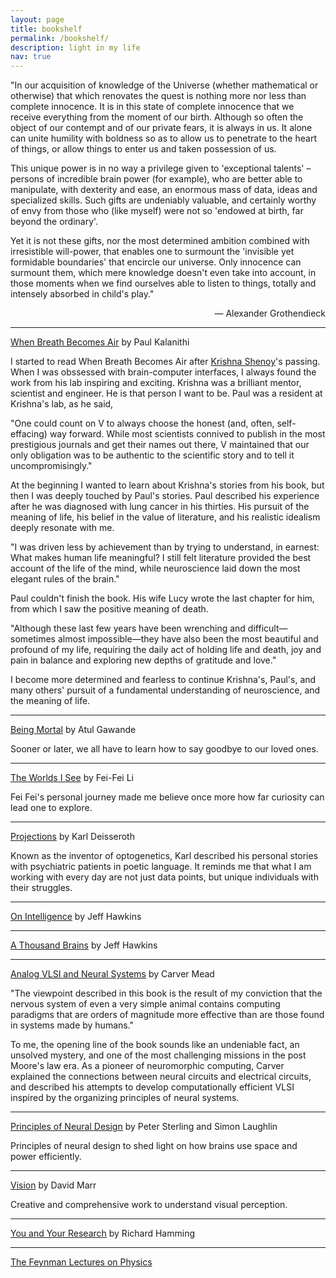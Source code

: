 ```yaml
---
layout: page
title: bookshelf
permalink: /bookshelf/
description: light in my life
nav: true
---
```


"In our acquisition of knowledge of the Universe (whether mathematical or otherwise) that which renovates the quest is nothing more nor less than complete innocence. It is in this state of complete innocence that we receive everything from the moment of our birth. Although so often the object of our contempt and of our private fears, it is always in us. It alone can unite humility with boldness so as to allow us to penetrate to the heart of things, or allow things to enter us and taken possession of us.

This unique power is in no way a privilege given to 'exceptional talents' – persons of incredible brain power (for example), who are better able to manipulate, with dexterity and ease, an enormous mass of data, ideas and specialized skills. Such gifts are undeniably valuable, and certainly worthy of envy from those who (like myself) were not so 'endowed at birth, far beyond the ordinary'.

Yet it is not these gifts, nor the most determined ambition combined with irresistible will-power, that enables one to surmount the 'invisible yet formidable boundaries' that encircle our universe. Only innocence can surmount them, which mere knowledge doesn't even take into account, in those moments when we find ourselves able to listen to things, totally and intensely absorbed in child's play."

<div style="text-align: right"> — Alexander Grothendieck</div>

---

[When Breath Becomes Air](https://www.goodreads.com/book/show/25899336-when-breath-becomes-air) by Paul Kalanithi

I started to read When Breath Becomes Air after [Krishna Shenoy](https://www.nature.com/articles/s41593-023-01294-8)'s passing. When I was obssessed with brain-computer interfaces, I always found the work from his lab inspiring and exciting. Krishna was a brilliant mentor, scientist and engineer. He is that person I want to be. Paul was a resident at Krishna's lab, as he said,

"One could count on V to always choose the honest (and, often, self-effacing) way forward. While most scientists connived to publish in the most prestigious journals and get their names out there, V maintained that our only obligation was to be authentic to the scientific story and to tell it uncompromisingly."

At the beginning I wanted to learn about Krishna's stories from his book, but then I was deeply touched by Paul's stories. Paul described his experience after he was diagnosed with lung cancer in his thirties. His pursuit of the meaning of life, his belief in the value of literature, and his realistic idealism deeply resonate with me.

"I was driven less by achievement than by trying to understand, in earnest: What makes human life meaningful? I still felt literature provided the best account of the life of the mind, while neuroscience laid down the most elegant rules of the brain."

Paul couldn't finish the book. His wife Lucy wrote the last chapter for him, from which I saw the positive meaning of death. 

"Although these last few years have been wrenching and difficult—sometimes almost impossible—they have also been the most beautiful and profound of my life, requiring the daily act of holding life and death, joy and pain in balance and exploring new depths of gratitude and love."

I become more determined and fearless to continue Krishna's, Paul's, and many others' pursuit of a fundamental understanding of neuroscience, and the meaning of life.

---

[Being Mortal](https://www.goodreads.com/en/book/show/20696006) by Atul Gawande

Sooner or later, we all have to learn how to say goodbye to our loved ones.

---

[The Worlds I See](https://www.goodreads.com/en/book/show/144405196) by Fei-Fei Li

Fei Fei's personal journey made me believe once more how far curiosity can lead one to explore.

---

[Projections](https://www.goodreads.com/en/book/show/55411738) by Karl Deisseroth

Known as the inventor of optogenetics, Karl described his personal stories with psychiatric patients in poetic language. It reminds me that what I am working with every day are not just data points, but unique individuals with their struggles.

---

[On Intelligence](https://numenta.com/resources/on-intelligence/) by Jeff Hawkins

---

[A Thousand Brains](https://numenta.com/a-thousand-brains-by-jeff-hawkins) by Jeff Hawkins

---
[Analog VLSI and Neural Systems](https://www.goodreads.com/en/book/show/1712205) by Carver Mead

"The viewpoint described in this book is the result of my conviction that the nervous system of even a very simple animal contains computing paradigms that are orders of magnitude more effective than are those found in systems made by humans." 

To me, the opening line of the book sounds like an undeniable fact, an unsolved mystery, and one of the most challenging missions in the post Moore's law era. As a pioneer of neuromorphic computing, Carver explained the connections between neural circuits and electrical circuits, and described his attempts to develop computationally efficient VLSI inspired by the organizing principles of neural systems.

---

[Principles of Neural Design](https://mitpress.mit.edu/books/principles-neural-design) by Peter Sterling and Simon Laughlin

Principles of neural design to shed light on how brains use space and power efficiently.

---

[Vision](https://mitpress.mit.edu/books/vision) by David Marr

Creative and comprehensive work to understand visual perception.

---

[You and Your Research](https://www.cs.virginia.edu/~robins/YouAndYourResearch.html) by Richard Hamming

---

[The Feynman Lectures on Physics](https://www.feynmanlectures.caltech.edu/)